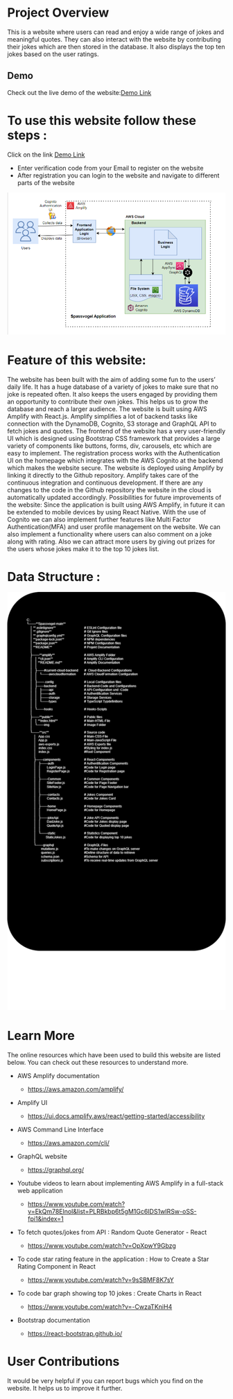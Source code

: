 # Project Overview
This is a website where users can read and enjoy a wide range of jokes and meaningful quotes. They can also interact with the website by contributing their jokes which are then stored in the database. It also displays the top ten jokes based on the user ratings.

## Demo
Check out the live demo of the website:[Demo Link](https://dev.d2ja606fvd2z0i.amplifyapp.com)

# To use this website follow these steps :
Click on the link [Demo Link](https://dev.d2ja606fvd2z0i.amplifyapp.com)
 - Enter verification code from your Email to register on the website
 - After registration you can login to the website and navigate to different parts of the website

 ![Software Structure ](./public/img/softwareArchitect.png)
 
# Feature of this website:
The website has been built with the aim of adding some fun to the users’ daily life. It has a huge database of a variety of jokes to make sure that no joke is repeated often.
It also keeps the users engaged by providing them an opportunity to contribute their own jokes. This helps us to grow the database and reach a larger audience.
The website is built using AWS Amplify with React.js. Amplify simplifies a lot of backend tasks like connection with the DynamoDB, Cognito, S3 storage and GraphQL API to fetch jokes and quotes.
The frontend of the website has a very user-friendly UI which is designed using Bootstrap CSS framework that provides a large variety of components like buttons, forms, div, carousels, etc which are easy to implement.
The registration process works with the Authentication UI on the homepage which integrates with the AWS Cognito at the backend which makes the website secure.
The website is deployed using Amplify by linking it directly to the Github repository. Amplify takes care of the continuous integration and continuous development. If there are any changes to the code in the Github repository the website in the cloud is automatically updated accordingly.
Possibilities for future improvements of the website:
Since the application is built using AWS Amplify, in future it can be extended to mobile devices by using React Native.
With the use of Cognito we can also implement further features like Multi Factor Authentication(MFA) and user profile management on the website.
We can also implement a functionality where users can also comment on a joke along with rating.
Also we can attract more users by giving out prizes for the users whose jokes make it to the top 10 jokes list.

# Data Structure :

![Software Structure ](./public/img/Spassvogeldokumentation.png)

# Learn More
The online resources which have been used to build this website are listed below. You can check out these resources to understand more.
 - AWS Amplify documentation
   - https://aws.amazon.com/amplify/
 - Amplify UI
   - https://ui.docs.amplify.aws/react/getting-started/accessibility
 - AWS Command Line Interface
   - https://aws.amazon.com/cli/
 - GraphQL website
   - https://graphql.org/
 - Youtube videos to learn about implementing AWS Amplify in a full-stack web application
   - https://www.youtube.com/watch?v=EkQm78ElnoI&list=PLRBkbp6t5gM1Gc6IDS1wIRSw-oSS-fpi1&index=1

 - To fetch quotes/jokes from API : Random Quote Generator - React
   - https://www.youtube.com/watch?v=OpXpwY9Gbzg
  
 - To code star rating feature in the application : How to Create a Star Rating Component in React
   - https://www.youtube.com/watch?v=9sSBMF8K7sY

 - To code bar graph showing top 10 jokes : Create Charts in React
   - https://www.youtube.com/watch?v=-CwzaTKniH4

 - Bootstrap documentation
   - https://react-bootstrap.github.io/

# User Contributions
It would be very helpful if you can report bugs which you find on the website. It helps us to improve it further. 


